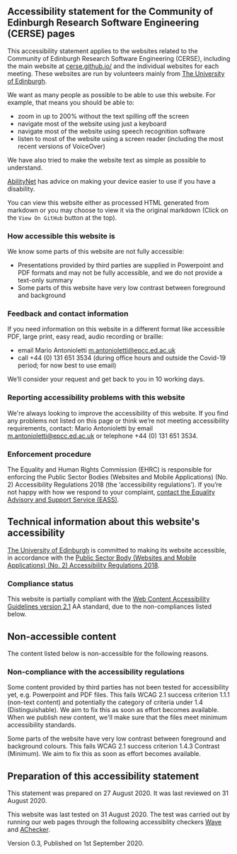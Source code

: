 ## Accessibility statement for the Community of Edinburgh Research Software Engineering (CERSE) pages

This accessibility statement applies to the websites related to the Community of Edinburgh Research Software Engineering (CERSE), including the main website at [cerse.github.io/](https://cerse.github.io/) and the individual websites for each meeting. These websites are run by volunteers mainly from [The University of Edinburgh](http://www.ed.ac.uk).  


We want as many people as possible to be able to use this website. For example, that means you should be able to:

- zoom in up to 200% without the text spilling off the screen
- navigate most of the website using just a keyboard
- navigate most of the website using speech recognition software
- listen to most of the website using a screen reader (including the most recent versions of VoiceOver)

We have also tried to make the website text as simple as possible to understand.

[AbilityNet](https://mcmw.abilitynet.org.uk/) has advice on making your device easier to use if you have a disability.

You can view this website either as processed HTML generated from markdown or you may choose to view it via the original markdown (Click on the `View On GitHub` button at the top). 

### How accessible this website is

We know some parts of this website are not fully accessible:

* Presentations provided by third parties are supplied in Powerpoint and PDF formats and may not be fully accessible, and we do not provide a text-only summary
* Some parts of this website have very low contrast between foreground and background

### Feedback and contact information

If you need information on this website in a different format like accessible PDF, large print, easy read, audio recording or braille:

* email Mario Antonioletti [m.antonioletti@epcc.ed.ac.uk](mailto:m.antonioletti@epcc.ed.ac.uk) 
* call +44 (0) 131 651 3534 (during office hours and outside the Covid-19 period; for now best to use email)

We’ll consider your request and get back to you in 10 working days.

### Reporting accessibility problems with this website

We're always looking to improve the accessibility of this website.
If you find any problems not listed on this page or think we’re not meeting accessibility requirements, contact: Mario Antonioletti by email [m.antonioletti@epcc.ed.ac.uk](mailto:m.antonioletti@epcc.ed.ac.uk) or telephone +44 (0) 131 651 3534. 
 
### Enforcement procedure

The Equality and Human Rights Commission (EHRC) is responsible for enforcing the Public Sector Bodies (Websites and Mobile Applications) (No. 2) Accessibility Regulations 2018 (the ‘accessibility regulations’). If you’re not happy with how we respond to your complaint, [contact the Equality Advisory and Support Service (EASS)](https://www.equalityadvisoryservice.com/).

## Technical information about this website's accessibility

[The University of Edinburgh](http://www.ed.ac.uk) is committed to making its website accessible, in accordance with the [Public Sector Body (Websites and Mobile Applications) (No. 2) Accessibility Regulations 2018](https://www.legislation.gov.uk/uksi/2018/852/contents/made). 

### Compliance status

This website is partially compliant with the [Web Content Accessibility Guidelines version 2.1](https://www.w3.org/TR/WCAG21/) AA standard, due to the non-compliances listed below.

## Non-accessible content

The content listed below is non-accessible for the following reasons.

### Non-compliance with the accessibility regulations

Some content provided by third parties has not been tested for accessibility yet, e.g. Powerpoint and PDF files. This fails WCAG 2.1 success criterion 1.1.1 (non-text content) and potentially the category of criteria under 1.4 (Distinguishable). We aim to fix this as soon as effort becomes available. When we publish new content, we'll make sure that the files meet minimum accessibility standards.

Some parts of the website have very low contrast between foreground and background colours. This fails WCAG 2.1 success criterion 1.4.3 Contrast (Minimum). We aim to fix this as soon as effort becomes available.

## Preparation of this accessibility statement

This statement was prepared on 27 August 2020. It was last reviewed on 31 August 2020.

This website was last tested on 31 August 2020. The test was carried out by running our web pages through the following accessiblity checkers [Wave](https://wave.webaim.org/extension/) and [AChecker](https://achecker.ca/).


Version 0.3, Published on 1st September 2020.

